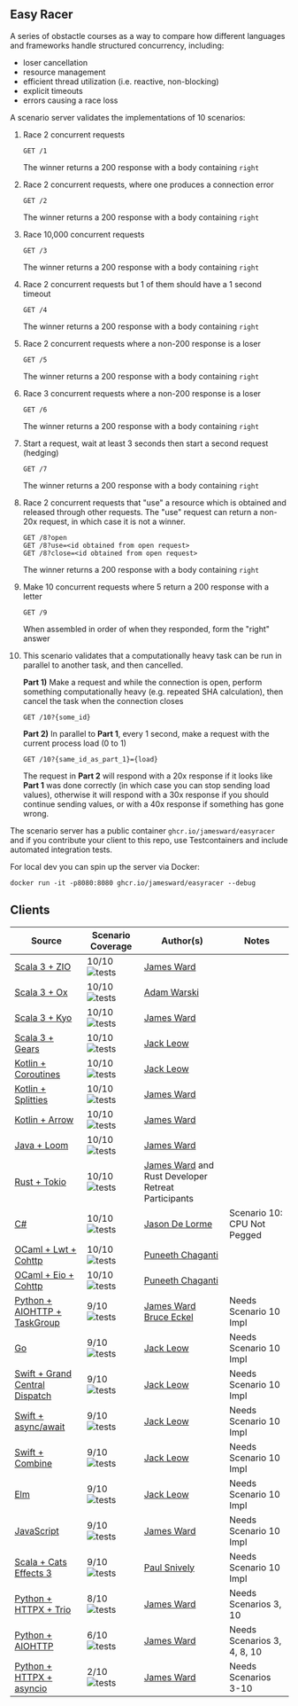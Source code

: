 Easy Racer
----------

A series of obstactle courses as a way to compare how different languages and frameworks handle structured concurrency, including:
 - loser cancellation
 - resource management
 - efficient thread utilization (i.e. reactive, non-blocking)
 - explicit timeouts
 - errors causing a race loss

A scenario server validates the implementations of 10 scenarios:

1. Race 2 concurrent requests
    ```
    GET /1
    ```
    The winner returns a 200 response with a body containing `right`

2. Race 2 concurrent requests, where one produces a connection error
    ```
    GET /2
    ```
    The winner returns a 200 response with a body containing `right`

3. Race 10,000 concurrent requests
    ```
    GET /3
    ```
    The winner returns a 200 response with a body containing `right`

4. Race 2 concurrent requests but 1 of them should have a 1 second timeout
    ```
    GET /4
    ```
    The winner returns a 200 response with a body containing `right`

5. Race 2 concurrent requests where a non-200 response is a loser
    ```
    GET /5
    ```
    The winner returns a 200 response with a body containing `right`

6. Race 3 concurrent requests where a non-200 response is a loser
    ```
    GET /6
    ```
    The winner returns a 200 response with a body containing `right`

7. Start a request, wait at least 3 seconds then start a second request (hedging)
    ```
    GET /7
    ```
    The winner returns a 200 response with a body containing `right`

8. Race 2 concurrent requests that "use" a resource which is obtained and released through other requests. The "use" request can return a non-20x request, in which case it is not a winner.
    ```
    GET /8?open
    GET /8?use=<id obtained from open request>
    GET /8?close=<id obtained from open request>
    ```
    The winner returns a 200 response with a body containing `right`

9. Make 10 concurrent requests where 5 return a 200 response with a letter
    ```
    GET /9
    ```
    When assembled in order of when they responded, form the "right" answer

10. This scenario validates that a computationally heavy task can be run in parallel to another task, and then cancelled.

    **Part 1)** Make a request and while the connection is open, perform something computationally heavy (e.g. repeated SHA calculation), then cancel the task when the connection closes
    ```
    GET /10?{some_id}
    ```
    
    **Part 2)** In parallel to **Part 1**, every 1 second, make a request with the current process load (0 to 1)
    ```
    GET /10?{same_id_as_part_1}={load}
    ```

    The request in **Part 2** will respond with a 20x response if it looks like **Part 1** was done correctly (in which case you can stop sending load values), otherwise it will respond with a 30x response if you should continue sending values, or with a 40x response if something has gone wrong.

The scenario server has a public container `ghcr.io/jamesward/easyracer` and if you contribute your client to this repo, use Testcontainers and include automated integration tests.

For local dev you can spin up the server via Docker:
```
docker run -it -p8080:8080 ghcr.io/jamesward/easyracer --debug
```

## Clients
| Source                                                   | Scenario Coverage                                                                                                | Author(s)                                                                               | Notes                       |
|----------------------------------------------------------|------------------------------------------------------------------------------------------------------------------|-----------------------------------------------------------------------------------------|-----------------------------|
| [Scala 3 + ZIO](scala-zio)                               | 10/10 ![tests](https://github.com/jamesward/easyracer/actions/workflows/scala-zio.yaml/badge.svg)                | [James Ward](https://github.com/jamesward)                                              |                             |
| [Scala 3 + Ox](scala-ox)                                 | 10/10 ![tests](https://github.com/jamesward/easyracer/actions/workflows/scala-ox.yaml/badge.svg)                 | [Adam Warski](https://github.com/adamw)                                                 |                             |
| [Scala 3 + Kyo](scala-kyo)                               | 10/10 ![tests](https://github.com/jamesward/easyracer/actions/workflows/scala-kyo.yaml/badge.svg)                | [James Ward](https://github.com/jamesward)                                              |                             |
| [Scala 3 + Gears](scala-gears)                           | 10/10 ![tests](https://github.com/jamesward/easyracer/actions/workflows/scala-gears.yaml/badge.svg)              | [Jack Leow](https://github.com/jackgene)                                                |                             |
| [Kotlin + Coroutines](kotlin-coroutines)                 | 10/10 ![tests](https://github.com/jamesward/easyracer/actions/workflows/kotlin-coroutines.yaml/badge.svg)        | [Jack Leow](https://github.com/jackgene)                                                |                             |
| [Kotlin + Splitties](kotlin-splitties)                   | 10/10 ![tests](https://github.com/jamesward/easyracer/actions/workflows/kotlin-splitties.yaml/badge.svg)         | [James Ward](https://github.com/jamesward)                                              |                             |
| [Kotlin + Arrow](kotlin-arrow)                           | 10/10 ![tests](https://github.com/jamesward/easyracer/actions/workflows/kotlin-arrow.yaml/badge.svg)             | [James Ward](https://github.com/jamesward)                                              |                             |
| [Java + Loom](java-loom)                                 | 10/10 ![tests](https://github.com/jamesward/easyracer/actions/workflows/java-loom.yaml/badge.svg)                | [James Ward](https://github.com/jamesward)                                              |                             |
| [Rust + Tokio](rust-tokio)                               | 10/10 ![tests](https://github.com/jamesward/easyracer/actions/workflows/rust-tokio.yaml/badge.svg)               | [James Ward](https://github.com/jamesward) and Rust Developer Retreat Participants      |                             |
| [C#](dotnet)                                             | 10/10 ![tests](https://github.com/jamesward/easyracer/actions/workflows/dotnet.yaml/badge.svg)                   | [Jason De Lorme](https://github.com/delormej)                                           | Scenario 10: CPU Not Pegged |
| [OCaml + Lwt + Cohttp](ocaml-cohttp-lwt)                 | 10/10 ![tests](https://github.com/jamesward/easyracer/actions/workflows/ocaml-cohttp-lwt.yaml/badge.svg)         | [Puneeth Chaganti](https://github.com/punchagan)                                        |                             |
| [OCaml + Eio + Cohttp](ocaml-cohttp-eio)                 | 10/10 ![tests](https://github.com/jamesward/easyracer/actions/workflows/ocaml-cohttp-eio.yaml/badge.svg)         | [Puneeth Chaganti](https://github.com/punchagan)                                        |                             |
| [Python + AIOHTTP + TaskGroup](python-aiohttp-taskgroup) | 9/10  ![tests](https://github.com/jamesward/easyracer/actions/workflows/python-aiohttp-taskgroup.yaml/badge.svg) | [James Ward](https://github.com/jamesward) [Bruce Eckel](https://github.com/BruceEckel) | Needs Scenario 10 Impl      |
| [Go](go-stdlib)                                          | 9/10  ![tests](https://github.com/jamesward/easyracer/actions/workflows/go-stdlib.yaml/badge.svg)                | [Jack Leow](https://github.com/jackgene)                                                | Needs Scenario 10 Impl      |
| [Swift + Grand Central Dispatch](swift-dispatch)         | 9/10  ![tests](https://github.com/jamesward/easyracer/actions/workflows/swift-dispatch.yaml/badge.svg)           | [Jack Leow](https://github.com/jackgene)                                                | Needs Scenario 10 Impl      |
| [Swift + async/await](swift-async)                       | 9/10  ![tests](https://github.com/jamesward/easyracer/actions/workflows/swift-async.yaml/badge.svg)              | [Jack Leow](https://github.com/jackgene)                                                | Needs Scenario 10 Impl      |
| [Swift + Combine](swift-combine)                         | 9/10  ![tests](https://github.com/jamesward/easyracer/actions/workflows/swift-combine.yaml/badge.svg)            | [Jack Leow](https://github.com/jackgene)                                                | Needs Scenario 10 Impl      |
| [Elm](elm-worker)                                        | 9/10  ![tests](https://github.com/jamesward/easyracer/actions/workflows/elm-worker.yaml/badge.svg)               | [Jack Leow](https://github.com/jackgene)                                                | Needs Scenario 10 Impl      |
| [JavaScript](javascript-stdlib)                          | 9/10  ![tests](https://github.com/jamesward/easyracer/actions/workflows/javascript-stdlib.yaml/badge.svg)        | [James Ward](https://github.com/jamesward)                                              | Needs Scenario 10 Impl      |
| [Scala + Cats Effects 3](scala-ce3)                      | 9/10  ![tests](https://github.com/jamesward/easyracer/actions/workflows/scala-ce3.yaml/badge.svg)                | [Paul Snively](https://github.com/paul-snively)                                         | Needs Scenario 10 Impl      |
| [Python + HTTPX + Trio](python-httpx-trio)               | 8/10  ![tests](https://github.com/jamesward/easyracer/actions/workflows/python-httpx-trio.yaml/badge.svg)        | [James Ward](https://github.com/jamesward)                                              | Needs Scenarios 3, 10       |
| [Python + AIOHTTP](python-aiohttp)                       | 6/10  ![tests](https://github.com/jamesward/easyracer/actions/workflows/python-aiohttp.yaml/badge.svg)           | [James Ward](https://github.com/jamesward)                                              | Needs Scenarios 3, 4, 8, 10 |
| [Python + HTTPX + asyncio](python-httpx-asyncio)         | 2/10  ![tests](https://github.com/jamesward/easyracer/actions/workflows/python-httpx-asyncio.yaml/badge.svg)     | [James Ward](https://github.com/jamesward)                                              | Needs Scenarios 3-10        |
